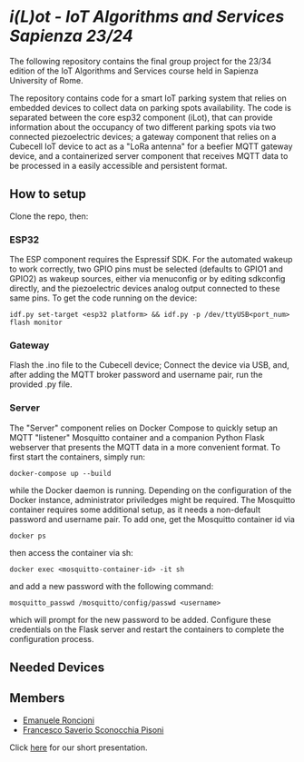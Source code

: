 # _i(L)ot - IoT Algorithms and Services Sapienza 23/24_

The following repository contains the final group project for the 23/34 edition
of the IoT Algorithms and Services course held in Sapienza University of Rome.

The repository contains code for a smart IoT parking system that relies on embedded devices to collect data on parking spots availability.
The code is separated between the core esp32 component (iLot), that can provide information about the occupancy of two different parking spots via two connected piezoelectric devices;
a gateway component that relies on a Cubecell IoT device to act as a "LoRa antenna" for a beefier MQTT gateway device,
and a containerized server component that receives MQTT data to be processed in a easily accessible and persistent format.

## How to setup
Clone the repo, then:
### ESP32
The ESP component requires the Espressif SDK. For the automated wakeup to work correctly,
two GPIO pins must be selected (defaults to GPIO1 and GPIO2) as wakeup sources, either via menuconfig or by editing sdkconfig directly,
and the piezoelectric devices analog output connected to these same pins. To get the code running on the device:
```
idf.py set-target <esp32 platform> && idf.py -p /dev/ttyUSB<port_num> flash monitor
```
### Gateway
Flash the .ino file to the Cubecell device; Connect the device via USB, and, after adding the MQTT broker password and username pair, run the provided .py file.

### Server
The "Server" component relies on Docker Compose to quickly setup an MQTT "listener" Mosquitto container and a companion Python Flask webserver that
presents the MQTT data in a more convenient format. To first start the containers, simply run:
```
docker-compose up --build
```
while the Docker daemon is running. Depending on the configuration of the Docker instance, administrator priviledges might be required.
The Mosquitto container requires some additional setup, as it needs a non-default password and username pair. To add one, get the Mosquitto container id via
```
docker ps
```
then access the container via sh:
```
docker exec <mosquitto-container-id> -it sh
```
and add a new password with the following command:
```
mosquitto_passwd /mosquitto/config/passwd <username>
```
which will prompt for the new password to be added. Configure these credentials on the Flask server and restart the containers to complete the configuration process.

## Needed Devices

## Members
- [Emanuele Roncioni](https://www.linkedin.com/in/emanuele-roncioni-4b516a303/)
- [Francesco Saverio Sconocchia Pisoni](https://it.linkedin.com/in/francesco-saverio-sconocchia-pisoni-0a0050303)

Click [here](https://docs.google.com/presentation/d/1uYoUDjAFOGUmK91i_s4SOkWCZ_YNvJvgRWBcW6wO5Q0/edit#slide=id.p) for our short presentation.
